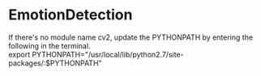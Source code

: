 # EmotionDetection

If there's no module name cv2, update the PYTHONPATH by entering the following in the terminal. <br/>
		export PYTHONPATH="/usr/local/lib/python2.7/site-packages/:$PYTHONPATH"
